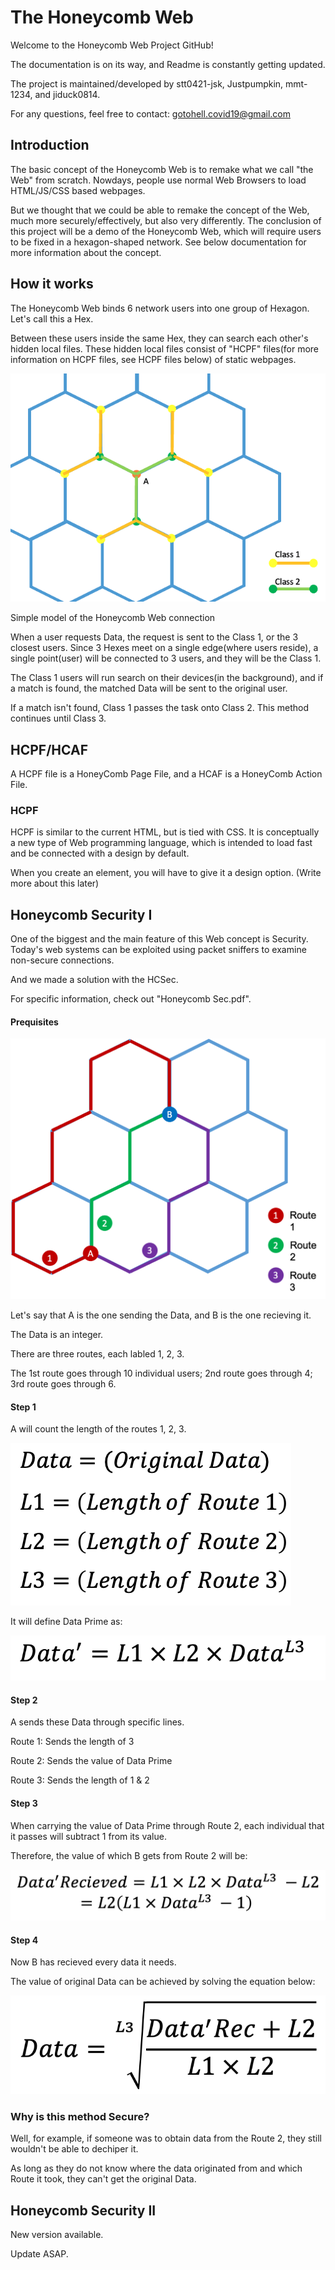 # The Honeycomb Web

Welcome to the Honeycomb Web Project GitHub!

The documentation is on its way, and Readme is constantly getting updated.

The project is maintained/developed by stt0421-jsk, Justpumpkin, mmt-1234, and jiduck0814.

For any questions, feel free to contact: gotohell.covid19@gmail.com


## Introduction

The basic concept of the Honeycomb Web is to remake what we call "the Web" from scratch.
Nowdays, people use normal Web Browsers to load HTML/JS/CSS based webpages. 

But we thought that we could be able to remake the concept of the Web, much more securely/effectively, but also very differently.
The conclusion of this project will be a demo of the Honeycomb Web, which will require users to be fixed in a hexagon-shaped network. See below documentation for more information about the concept.

## How it works

The Honeycomb Web binds 6 network users into one group of Hexagon.
Let's call this a Hex.

Between these users inside the same Hex, they can search each other's hidden local files. 
These hidden local files consist of "HCPF" files(for more information on HCPF files, see HCPF files below) of static webpages.

![alt text](https://github.com/stt0421-jsk/honeycomb/blob/main/img/Honeycomb_model_1.png?raw=true)

Simple model of the Honeycomb Web connection

When a user requests Data, the request is sent to the Class 1, or the 3 closest users. 
Since 3 Hexes meet on a single edge(where users reside), a single point(user) will be connected to 3 users, and they will be the Class 1.

The Class 1 users will run search on their devices(in the background), and if a match is found, the matched Data will be sent to the original user.

If a match isn't found, Class 1 passes the task onto Class 2.
This method continues until Class 3.


## HCPF/HCAF

A HCPF file is a HoneyComb Page File, and a HCAF is a HoneyComb Action File.

### HCPF

HCPF is similar to the current HTML, but is tied with CSS.
It is conceptually a new type of Web programming language, which is intended to load fast and be connected with a design by default.

When you create an element, you will have to give it a design option.
(Write more about this later)


## Honeycomb Security I

One of the biggest and the main feature of this Web concept is Security.
Today's web systems can be exploited using packet sniffers to examine non-secure connections.

And we made a solution with the HCSec.

For specific information, check out "Honeycomb Sec.pdf".

#### Prequisites

![alt text](https://github.com/stt0421-jsk/honeycomb/blob/main/img/Honeycomb_model_2.png?raw=true)

Let's say that A is the one sending the Data, and B is the one recieving it.

The Data is an integer.

There are three routes, each labled 1, 2, 3.

The 1st route goes through 10 individual users; 2nd route goes through 4; 3rd route goes through 6.

#### Step 1

A will count the length of the routes 1, 2, 3.

![alt text](https://github.com/stt0421-jsk/honeycomb/blob/main/img/Honeycomb_equation_1.png?raw=true)

It will define Data Prime as:

![alt text](https://github.com/stt0421-jsk/honeycomb/blob/main/img/Honeycomb_equation_2.png?raw=true)

#### Step 2

A sends these Data through specific lines.

Route 1: Sends the length of 3

Route 2: Sends the value of Data Prime

Route 3: Sends the length of 1 & 2

#### Step 3

When carrying the value of Data Prime through Route 2, each individual that it passes will subtract 1 from its value.
 
Therefore, the value of which B gets from Route 2 will be:
 
![alt text](https://github.com/stt0421-jsk/honeycomb/blob/main/img/Honeycomb_equation_3.png?raw=true)
 
#### Step 4
 
Now B has recieved every data it needs.
 
The value of original Data can be achieved by solving the equation below:
 
![alt text](https://github.com/stt0421-jsk/honeycomb/blob/main/img/Honeycomb_equation_4.png?raw=true)
 
 
### Why is this method Secure?
 
Well, for example, if someone was to obtain data from the Route 2, they still wouldn't be able to dechiper it.
 
As long as they do not know where the data originated from and which Route it took, they can't get the original Data.

## Honeycomb Security II

New version available.

Update ASAP.